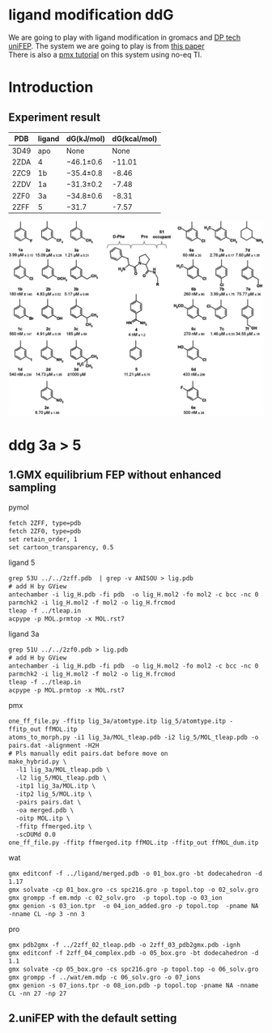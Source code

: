 # ligand modification ddG
We are going to play with ligand modification in gromacs and [DP tech uniFEP](https://www.dp.tech/). The system we are going to play is from [this paper](http://dx.doi.org/10.1016/j.jmb.2009.04.051)  
There is also a [pmx tutorial](http://pmx.mpibpc.mpg.de/summerSchool2020_tutorial2/index.html) on this system using no-eq TI.

# Introduction
## Experiment result
| PDB  | ligand | dG(kJ/mol)|dG(kcal/mol)|
|------|--------|-----------|------------|
| 3D49 | apo    | None      | None       |
| 2ZDA | 4      | −46.1±0.6 |-11.01      |
| 2ZC9 | 1b     | −35.4±0.8 | -8.46      |
| 2ZDV | 1a     | −31.3±0.2 | -7.48      |
| 2ZF0 | 3a     | −34.8±0.6 | -8.31      |
| 2ZFF | 5      | −31.7     | -7.57      |

![ligands](ligands.jpg "Ligands")

# ddg 3a > 5
## 1.GMX equilibrium FEP without enhanced sampling
pymol  
```
fetch 2ZFF, type=pdb
fetch 2ZF0, type=pdb
set retain_order, 1
set cartoon_transparency, 0.5
```

ligand 5  
```
grep 53U ../../2zff.pdb  | grep -v ANISOU > lig.pdb
# add H by GView
antechamber -i lig_H.pdb -fi pdb  -o lig_H.mol2 -fo mol2 -c bcc -nc 0
parmchk2 -i lig_H.mol2 -f mol2 -o lig_H.frcmod
tleap -f ../tleap.in
acpype -p MOL.prmtop -x MOL.rst7
``` 

ligand 3a
```
grep 51U ../../2zf0.pdb > lig.pdb
# add H by GView
antechamber -i lig_H.pdb -fi pdb  -o lig_H.mol2 -fo mol2 -c bcc -nc 0
parmchk2 -i lig_H.mol2 -f mol2 -o lig_H.frcmod
tleap -f ../tleap.in
acpype -p MOL.prmtop -x MOL.rst7
```
pmx  
```
one_ff_file.py -ffitp lig_3a/atomtype.itp lig_5/atomtype.itp -ffitp_out ffMOL.itp
atoms_to_morph.py -i1 lig_3a/MOL_tleap.pdb -i2 lig_5/MOL_tleap.pdb -o pairs.dat -alignment -H2H
# Pls manually edit pairs.dat before move on 
make_hybrid.py \
  -l1 lig_3a/MOL_tleap.pdb \
  -l2 lig_5/MOL_tleap.pdb \
  -itp1 lig_3a/MOL.itp \
  -itp2 lig_5/MOL.itp \
  -pairs pairs.dat \
  -oa merged.pdb \
  -oitp MOL.itp \
  -ffitp ffmerged.itp \
  -scDUMd 0.0
one_ff_file.py -ffitp ffmerged.itp ffMOL.itp -ffitp_out ffMOL_dum.itp
```
wat
```
gmx editconf -f ../ligand/merged.pdb -o 01_box.gro -bt dodecahedron -d 1.17 
gmx solvate -cp 01_box.gro -cs spc216.gro -p topol.top -o 02_solv.gro 
gmx grompp -f em.mdp -c 02_solv.gro  -p topol.top -o 03_ion
gmx genion -s 03_ion.tpr  -o 04_ion_added.gro -p topol.top  -pname NA -nname CL -np 3 -nn 3
```
pro
```
gmx pdb2gmx -f ../2zff_02_tleap.pdb -o 2zff_03_pdb2gmx.pdb -ignh
gmx editconf -f 2zff_04_complex.pdb -o 05_box.gro -bt dodecahedron -d 1.1
gmx solvate -cp 05_box.gro -cs spc216.gro -p topol.top -o 06_solv.gro
gmx grompp -f ../wat/em.mdp -c 06_solv.gro -o 07_ions
gmx genion -s 07_ions.tpr -o 08_ion.pdb -p topol.top -pname NA -nname CL -nn 27 -np 27
```
## 2.uniFEP with the default setting